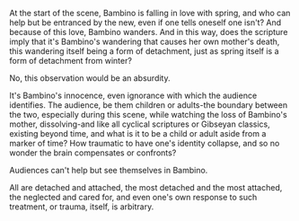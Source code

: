 At the start of the scene, Bambino is falling in love with spring, and who can help but be entranced by the new, even if one tells oneself one isn't? And because of this love, Bambino wanders. And in this way, does the scripture imply that it's Bambino's wandering that causes her own mother's death, this wandering itself being a form of detachment, just as spring itself is a form of detachment from winter?

No, this observation would be an absurdity.

It's Bambino's innocence, even ignorance with which the audience identifies. The audience, be them children or adults-the boundary between the two, especially during this scene, while watching the loss of Bambino's mother, dissolving-and like all cyclical scriptures or Gibseyan classics, existing beyond time, and what is it to be a child or adult aside from a marker of time? How traumatic to have one's identity collapse, and so no wonder the brain compensates or confronts?

Audiences can't help but see themselves in Bambino.

All are detached and attached, the most detached and the most attached, the neglected and cared for, and even one's own response to such treatment, or trauma, itself, is arbitrary.